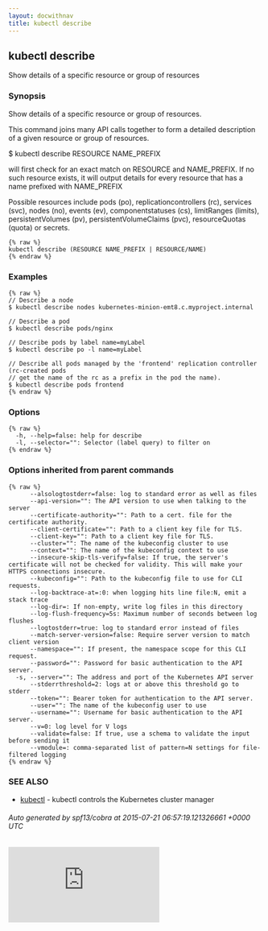 ```yaml
---
layout: docwithnav
title: kubectl describe
---
```

<!-- BEGIN MUNGE: UNVERSIONED_WARNING -->


<!-- END MUNGE: UNVERSIONED_WARNING -->

## kubectl describe

Show details of a specific resource or group of resources

### Synopsis


Show details of a specific resource or group of resources.

This command joins many API calls together to form a detailed description of a
given resource or group of resources.

$ kubectl describe RESOURCE NAME_PREFIX

will first check for an exact match on RESOURCE and NAME_PREFIX. If no such resource
exists, it will output details for every resource that has a name prefixed with NAME_PREFIX

Possible resources include pods (po), replicationcontrollers (rc), services
(svc), nodes (no), events (ev), componentstatuses (cs), limitRanges (limits),
persistentVolumes (pv), persistentVolumeClaims (pvc), resourceQuotas (quota)
or secrets.

```
{% raw %}
kubectl describe (RESOURCE NAME_PREFIX | RESOURCE/NAME)
{% endraw %}
```

### Examples

```
{% raw %}
// Describe a node
$ kubectl describe nodes kubernetes-minion-emt8.c.myproject.internal

// Describe a pod
$ kubectl describe pods/nginx

// Describe pods by label name=myLabel
$ kubectl describe po -l name=myLabel

// Describe all pods managed by the 'frontend' replication controller (rc-created pods
// get the name of the rc as a prefix in the pod the name).
$ kubectl describe pods frontend
{% endraw %}
```

### Options

```
{% raw %}
  -h, --help=false: help for describe
  -l, --selector="": Selector (label query) to filter on
{% endraw %}
```

### Options inherited from parent commands

```
{% raw %}
      --alsologtostderr=false: log to standard error as well as files
      --api-version="": The API version to use when talking to the server
      --certificate-authority="": Path to a cert. file for the certificate authority.
      --client-certificate="": Path to a client key file for TLS.
      --client-key="": Path to a client key file for TLS.
      --cluster="": The name of the kubeconfig cluster to use
      --context="": The name of the kubeconfig context to use
      --insecure-skip-tls-verify=false: If true, the server's certificate will not be checked for validity. This will make your HTTPS connections insecure.
      --kubeconfig="": Path to the kubeconfig file to use for CLI requests.
      --log-backtrace-at=:0: when logging hits line file:N, emit a stack trace
      --log-dir=: If non-empty, write log files in this directory
      --log-flush-frequency=5s: Maximum number of seconds between log flushes
      --logtostderr=true: log to standard error instead of files
      --match-server-version=false: Require server version to match client version
      --namespace="": If present, the namespace scope for this CLI request.
      --password="": Password for basic authentication to the API server.
  -s, --server="": The address and port of the Kubernetes API server
      --stderrthreshold=2: logs at or above this threshold go to stderr
      --token="": Bearer token for authentication to the API server.
      --user="": The name of the kubeconfig user to use
      --username="": Username for basic authentication to the API server.
      --v=0: log level for V logs
      --validate=false: If true, use a schema to validate the input before sending it
      --vmodule=: comma-separated list of pattern=N settings for file-filtered logging
{% endraw %}
```

### SEE ALSO

* [kubectl](kubectl.html)	 - kubectl controls the Kubernetes cluster manager

###### Auto generated by spf13/cobra at 2015-07-21 06:57:19.121326661 +0000 UTC

<!-- BEGIN MUNGE: IS_VERSIONED -->
<!-- TAG IS_VERSIONED -->
<!-- END MUNGE: IS_VERSIONED -->


<!-- BEGIN MUNGE: GENERATED_ANALYTICS -->
[![Analytics](https://kubernetes-site.appspot.com/UA-36037335-10/GitHub/docs/user-guide/kubectl/kubectl_describe.md?pixel)]()
<!-- END MUNGE: GENERATED_ANALYTICS -->

